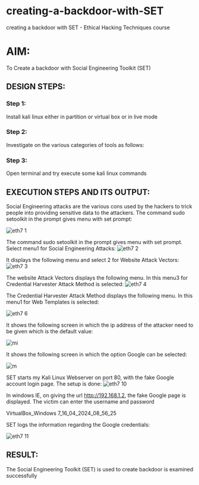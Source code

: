 # creating-a-backdoor-with-SET
creating a backdoor with SET - Ethical Hacking Techniques course

# AIM:
To Create a backdoor with Social Engineering Toolkit (SET)

## DESIGN STEPS:

### Step 1:

Install kali linux either in partition or virtual box or in live mode


### Step 2:

Investigate on the various categories of tools as follows:

### Step 3:

Open terminal and try execute some kali linux commands

## EXECUTION STEPS AND ITS OUTPUT:
Social Engineering attacks are the various cons used by the hackers to trick people into providing sensitive data to the attackers. 
The command sudo setoolkit in the prompt gives menu with set prompt:

![eth7 1](https://github.com/Rajeshanbu/creating-a-backdoor-with-SET/assets/118924713/d068e7c5-191c-4143-9c83-513c167fbd11)

The command sudo setoolkit in the prompt gives menu with set prompt. Select menu1 for Social Engineering Attacks:
![eth7 2](https://github.com/Rajeshanbu/creating-a-backdoor-with-SET/assets/118924713/31fc4732-1cea-4fcd-8348-48813725a15c)


It displays the following menu and select 2 for Website Attack Vectors:
![eth7 3](https://github.com/Rajeshanbu/creating-a-backdoor-with-SET/assets/118924713/79f5b347-954d-482d-b751-6fdd27ce3a95)


The website Attack Vectors displays the following menu. In this menu3 for Credential Harvester Attack Method is selected:
![eth7 4](https://github.com/Rajeshanbu/creating-a-backdoor-with-SET/assets/118924713/706953ed-89ca-439b-8382-0d8ffb24053f)


The Credential Harvester Attack Method displays the following menu. In this menu1 for Web Templates is selected:

![eth7 6](https://github.com/Rajeshanbu/creating-a-backdoor-with-SET/assets/118924713/6198f175-3d09-4f61-9607-9c83b04e5940)

It shows the following screen in which the ip address of the attacker need to be given which is the default value:

![mi](https://github.com/Rajeshanbu/creating-a-backdoor-with-SET/assets/118924713/677831d0-9c0b-4486-880a-93326091f03e)



It shows the following screen in which the option Google can be selected:

![m](https://github.com/Rajeshanbu/creating-a-backdoor-with-SET/assets/118924713/25b1187d-0b17-4025-a657-2f7735acdcc9)


SET starts my Kali Linux Webserver on port 80, with the fake Google account login page. The setup is done:
![eth7 10](https://github.com/Rajeshanbu/creating-a-backdoor-with-SET/assets/118924713/1f5305b5-9879-4af3-911c-d42d0992aeba)


In windows IE, on giving the url http://192.168.1.2, the fake Google page is displayed. The victim can enter the username and password

VirtualBox_Windows 7_16_04_2024_08_56_25

SET logs the information regarding the Google credentials:


![eth7 11](https://github.com/Rajeshanbu/creating-a-backdoor-with-SET/assets/118924713/816b9b56-d4a6-4fce-9c72-943596b91543)



## RESULT:
The Social Engineering Toolkit (SET) is used to create backdoor is  examined successfully
